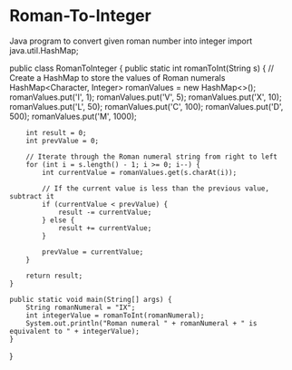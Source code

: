 # Roman-To-Integer
Java program to convert given roman number into integer
import java.util.HashMap;

public class RomanToInteger {
    public static int romanToInt(String s) {
        // Create a HashMap to store the values of Roman numerals
        HashMap<Character, Integer> romanValues = new HashMap<>();
        romanValues.put('I', 1);
        romanValues.put('V', 5);
        romanValues.put('X', 10);
        romanValues.put('L', 50);
        romanValues.put('C', 100);
        romanValues.put('D', 500);
        romanValues.put('M', 1000);

        int result = 0;
        int prevValue = 0;

        // Iterate through the Roman numeral string from right to left
        for (int i = s.length() - 1; i >= 0; i--) {
            int currentValue = romanValues.get(s.charAt(i));

            // If the current value is less than the previous value, subtract it
            if (currentValue < prevValue) {
                result -= currentValue;
            } else {
                result += currentValue;
            }

            prevValue = currentValue;
        }

        return result;
    }

    public static void main(String[] args) {
        String romanNumeral = "IX";
        int integerValue = romanToInt(romanNumeral);
        System.out.println("Roman numeral " + romanNumeral + " is equivalent to " + integerValue);
    }
}
